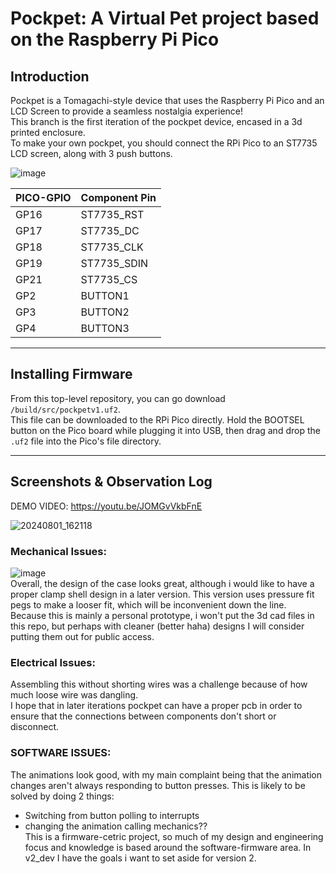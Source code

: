 # Pockpet: A Virtual Pet project based on the Raspberry Pi Pico

## Introduction
Pockpet is a Tomagachi-style device that uses the Raspberry Pi Pico and an LCD Screen to provide a seamless nostalgia experience! <br/>
This branch is the first iteration of the pockpet device, encased in a 3d printed enclosure. <br/>
To make your own pockpet, you should connect the RPi Pico to an ST7735 LCD screen, along with 3 push buttons. <br/>

![image](https://github.com/user-attachments/assets/3d48ecf2-d453-4647-ab5c-97c5d59acf03)

| PICO-GPIO | Component Pin |
| ----------- | ----------- |
| GP16 | ST7735_RST |
| GP17 | ST7735_DC |
| GP18 | ST7735_CLK |
| GP19 | ST7735_SDIN |
| GP21 | ST7735_CS |
| GP2 | BUTTON1 |
| GP3 | BUTTON2 |
| GP4 | BUTTON3 |
---
## Installing Firmware

From this top-level repository, you can go download `/build/src/pockpetv1.uf2`.  
This file can be downloaded to the RPi Pico directly. Hold the BOOTSEL button on the Pico board while plugging it into USB, then drag and drop the `.uf2` file into the Pico's file directory.

---
## Screenshots & Observation Log

DEMO VIDEO: https://youtu.be/JOMGvVkbFnE  

![20240801_162118](https://github.com/user-attachments/assets/ae4f28c9-46b2-4414-8691-ea9767c14d8c) <br/>
### Mechanical Issues:
![image](https://github.com/user-attachments/assets/36948a9e-9aa2-4d26-9014-eb960dd905f9)<br/>
Overall, the design of the case looks great, although i would like to have a proper clamp shell design in a later version. This version uses pressure fit pegs to make a looser fit, which will be inconvenient down the line. <br/>
Because this is mainly a personal prototype, i won't put the 3d cad files in this repo, but perhaps with cleaner (better haha) designs I will consider putting them out for public access. <br/>
### Electrical Issues:
Assembling this without shorting wires was a challenge because of how much loose wire was dangling. <br/>
I hope that in later iterations pockpet can have a proper pcb in order to ensure that the connections between components don't short or disconnect. <br/>
### SOFTWARE ISSUES:
The animations look good, with my main complaint being that the animation changes aren't always responding to button presses. This is likely to be solved by doing 2 things: <br/>
* Switching from button polling to interrupts
* changing the animation calling mechanics?? 
<br/>This is a firmware-cetric project, so much of my design and engineering focus and knowledge is based around the software-firmware area. In v2_dev I have the goals i want to set aside for version 2.
